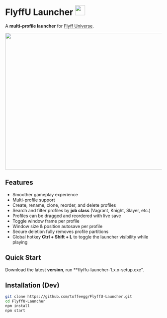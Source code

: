 # FlyffU Launcher <img src="https://github.com/toffeegg/FlyffU-Launcher/blob/main/icon.png" width="32" height="32" />

A **multi-profile launcher** for [Flyff Universe](https://universe.flyff.com/play). 

<img src="https://github.com/toffeegg/FlyffU-Launcher/blob/main/images/Screenshot%202025-09-21%20165956.png" width="520" height="440" />

## Features
- Smoother gameplay experience
- Multi-profile support
- Create, rename, clone, reorder, and delete profiles
- Search and filter profiles by **job class** (Vagrant, Knight, Slayer, etc.)
- Profiles can be dragged and reordered with live save
- Toggle window frame per profile
- Window size & position autosave per profile
- Secure deletion fully removes profile partitions
- Global hotkey **Ctrl + Shift + L** to toggle the launcher visibility while playing

## Quick Start
Download the latest **version**, run **flyffu-launcher-1.x.x-setup.exe".

## Installation (Dev)
```bash
git clone https://github.com/toffeegg/FlyffU-Launcher.git
cd FlyffU-Launcher
npm install
npm start
